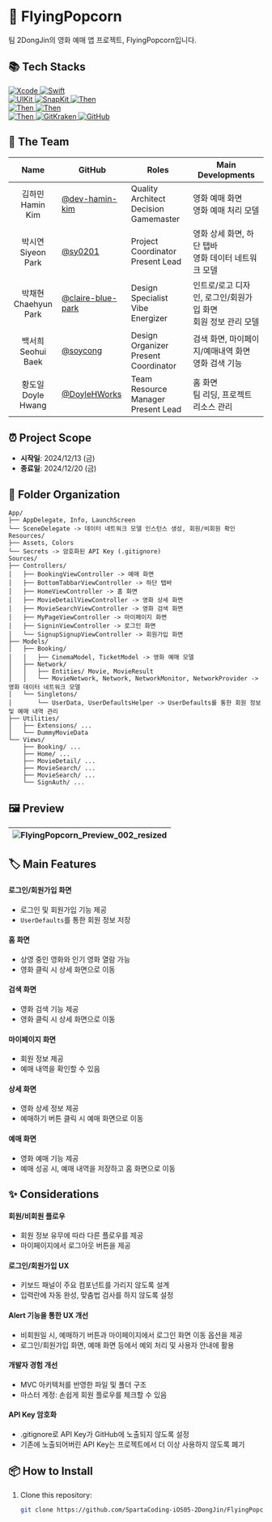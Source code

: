 # 🍿 FlyingPopcorn
팀 2DongJin의 영화 예매 앱 프로젝트, FlyingPopcorn입니다.

## 📚 Tech Stacks
<div>
  <a href="https://developer.apple.com/xcode/" target="_blank">
    <img src="https://img.shields.io/badge/Xcode_16.1-147EFB?style=for-the-badge&logo=xcode&logoColor=white" alt="Xcode">
  </a>
  <a href="https://swift.org/" target="_blank">
    <img src="https://img.shields.io/badge/Swift_5-F05138?style=for-the-badge&logo=swift&logoColor=white" alt="Swift">
  </a>
  <br>
  <a href="https://developer.apple.com/documentation/uikit" target="_blank">
    <img src="https://img.shields.io/badge/UIKit-2396F3?style=for-the-badge&logo=uikit&logoColor=white" alt="UIKit">
  </a>
  <a href="https://github.com/SnapKit/SnapKit" target="_blank">
    <img src="https://img.shields.io/badge/SnapKit-00aeb9?style=for-the-badge&logoColor=white" alt="SnapKit">
  </a>
  <a href="https://github.com/devxoul/Then" target="_blank">
    <img src="https://img.shields.io/badge/Then-00aeb9?style=for-the-badge&logoColor=white" alt="Then">
  </a>
  <br>
  <a href="https://github.com/onevcat/Kingfisher" target="_blank">
    <img src="https://img.shields.io/badge/Kingfisher-1c8dfc?style=for-the-badge&logoColor=white" alt="Then">
  </a>
  <a href="https://github.com/Alamofire/Alamofire" target="_blank">
    <img src="https://img.shields.io/badge/AlamoFire-d6401b?style=for-the-badge&logoColor=white" alt="Then">
  </a>
  <br>
  <a href="https://git-fork.com/" target="_blank">
    <img src="https://img.shields.io/badge/fork-1c8dfc?style=for-the-badge&logoColor=white" alt="Then">
  </a>
  <a href="https://www.gitkraken.com/" target="_blank">
    <img src="https://img.shields.io/badge/gitkraken-179287?style=for-the-badge&logo=gitkraken&logoColor=white" alt="GitKraken">
  </a>
  <a href="https://github.com/" target="_blank">
    <img src="https://img.shields.io/badge/github-181717?style=for-the-badge&logo=github&logoColor=white" alt="GitHub">
  </a>
  <br>
</div>

## 👥 The Team
| Name     | GitHub   | Roles    | Main Developments |
|:--------:| -------- | -------- | ----------------- |
| 김하민 <br> Hamin Kim | [@dev-hamin-kim](https://github.com/dev-hamin-kim) | Quality Architect <br> Decision Gamemaster | 영화 예매 화면 <br> 영화 예매 처리 모델 |
| 박시연 <br> Siyeon Park | [@sy0201](https://github.com/sy0201) | Project Coordinator <br> Present Lead | 영화 상세 화면, 하단 탭바 <br> 영화 데이터 네트워크 모델 |
| 박채현 <br> Chaehyun Park | [@claire-blue-park](https://github.com/claire-blue-park) | Design Specialist <br> Vibe Energizer | 인트로/로고 디자인, 로그인/회원가입 화면 <br> 회원 정보 관리 모델 |
| 백서희 <br> Seohui Baek | [@soycong](https://github.com/soycong) | Design Organizer <br> Present Coordinator | 검색 화면, 마이페이지/예매내역 화면 <br> 영화 검색 기능 |
| 황도일 <br> Doyle Hwang | [@DoyleHWorks](https://github.com/DoyleHWorks) | Team Resource Manager <br> Present Lead | 홈 화면 <br> 팀 리딩, 프로젝트 리소스 관리 |

## ⏰ Project Scope
- **시작일**: 2024/12/13 (금)
- **종료일**: 2024/12/20 (금)

## 📂 Folder Organization
```
App/
├── AppDelegate, Info, LaunchScreen
└── SceneDelegate -> 데이터 네트워크 모델 인스턴스 생성, 회원/비회원 확인
Resources/
├── Assets, Colors
└── Secrets -> 암호화된 API Key (.gitignore)
Sources/
├── Controllers/
│   ├── BookingViewController -> 예매 화면
│   ├── BottomTabbarViewController -> 하단 탭바
│   ├── HomeViewController -> 홈 화면
│   ├── MovieDetailViewController -> 영화 상세 화면
│   ├── MovieSearchViewController -> 영화 검색 화면
│   ├── MyPageViewController -> 마이페이지 화면
│   ├── SigninViewController -> 로그인 화면
│   └── SignupSignupViewController -> 회원가입 화면
├── Models/
│   ├── Booking/ 
│   │   ├── CinemaModel, TicketModel -> 영화 예매 모델
│   ├── Network/ 
│   │   ├── Entities/ Movie, MovieResult
│   │   └── MovieNetwork, Network, NetworkMonitor, NetworkProvider -> 영화 데이터 네트워크 모델
│   └── Singletons/ 
│       └── UserData, UserDefaultsHelper -> UserDefaults를 통한 회원 정보 및 예매 내역 관리
├── Utilities/
│   ├── Extensions/ ...
│   └── DummyMovieData
└── Views/
    ├── Booking/ ...
    ├── Home/ ...
    ├── MovieDetail/ ...
    ├── MovieSearch/ ...
    ├── MovieSearch/ ...
    └── SignAuth/ ...
```

## 🖼️ Preview
|![FlyingPopcorn_Preview_002_resized](https://github.com/user-attachments/assets/5c8c9082-07c1-4771-8001-5831d2d63cc5)|
|---|

## 🏷 Main Features
#### 로그인/회원가입 화면
- 로그인 및 회원가입 기능 제공
- `UserDefaults`를 통한 회원 정보 저장
  
#### 홈 화면
- 상영 중인 영화와 인기 영화 열람 가능
- 영화 클릭 시 상세 화면으로 이동

#### 검색 화면
- 영화 검색 기능 제공
- 영화 클릭 시 상세 화면으로 이동

#### 마이페이지 화면
- 회원 정보 제공
- 예매 내역을 확인할 수 있음
  
#### 상세 화면
- 영화 상세 정보 제공
- 예매하기 버튼 클릭 시 예매 화면으로 이동
  
#### 예매 화면
- 영화 예매 기능 제공
- 예매 성공 시, 예매 내역을 저장하고 홈 화면으로 이동

## ✨ Considerations
#### 회원/비회원 플로우
- 회원 정보 유무에 따라 다른 플로우를 제공
- 마이페이지에서 로그아웃 버튼을 제공

#### 로그인/회원가입 UX
- 키보드 패널이 주요 컴포넌트를 가리지 않도록 설계
- 입력란에 자동 완성, 맞춤법 검사를 하지 않도록 설정

#### Alert 기능을 통한 UX 개선
- 비회원일 시, 예매하기 버튼과 마이페이지에서 로그인 화면 이동 옵션을 제공
- 로그인/회원가입 화면, 예매 화면 등에서 예외 처리 및 사용자 안내에 활용

#### 개발자 경험 개선
- MVC 아키텍처를 반영한 파일 및 폴더 구조
- 마스터 계정: 손쉽게 회원 플로우를 체크할 수 있음

#### API Key 암호화
- .gitignore로 API Key가 GitHub에 노출되지 않도록 설정
- 기존에 노출되어버린 API Key는 프로젝트에서 더 이상 사용하지 않도록 폐기

## 📦 How to Install  
1. Clone this repository:  
   ```bash  
   git clone https://github.com/SpartaCoding-iOS05-2DongJin/FlyingPopcorn.git  
   ```  
